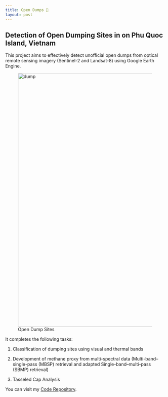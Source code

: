 ```yaml
---
title: Open Dumps 🚜
layout: post
---
```


## Detection of Open Dumping Sites in on Phu Quoc Island, Vietnam

This project aims to effectively detect unofficial open dumps from optical remote sensing imagery (Sentinel-2 and Landsat-8) using Google Earth Engine. 

<figure>
	<img src="{{ 'assets/images/dump.jpg' | relative_url }}" alt="dump"  width="800" />
	<figcaption>Open Dump Sites</figcaption>
</figure>

It completes the following tasks:

1) Classification of dumping sites using visual and thermal bands

2) Development of methane proxy from multi-spectral data (Multi-band–single-pass (MBSP) retrieval and adapted Single-band–multi-pass (SBMP) retrieval)

3) Tasseled Cap Analysis


You can visit my [Code Repository](https://github.com/pinkychow1010/PhuQuoc_OpenDumping).